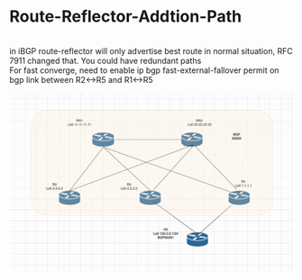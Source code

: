 # Route-Reflector-Addtion-Path
<br />
in iBGP route-reflector will only advertise best route in normal situation, RFC 7911 changed that. You could have redundant paths
<br /> 
For fast converge, need to enable ip bgp fast-external-fallover permit on bgp link between R2<->R5 and R1<->R5

![Network Diagram](RR-Addition-Path.png)
